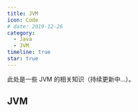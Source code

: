 ```yaml
---
title: JVM
icon: Code
# date: 2019-12-26
category:
  - Java
  - JVM
timeline: true
star: true
---
```


此处是一些 JVM 的相关知识（持续更新中...）。

<!-- more -->

## JVM
